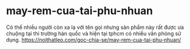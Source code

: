 # may-rem-cua-tai-phu-nhuan
Có thể nhiều người còn xa lạ với tên gọi nhưng sản phẩm này rất được ưa chuộng tại thi trường hàn quốc và hiện tại tphcm có nhiều văn phòng sử dụng.    https://noithatleo.com/goc-chia-se/may-rem-cua-tai-phu-nhuan/
